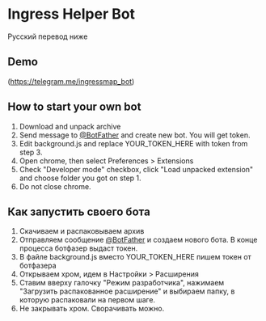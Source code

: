 # Ingress Helper Bot
Русский перевод ниже

## Demo
(https://telegram.me/ingressmap_bot)

## How to start your own bot
1. Download and unpack archive
2. Send message to [@BotFather](http://telegram.me/botfather) and create new bot. You will get token.
3. Edit background.js and replace YOUR_TOKEN_HERE with token from step 3.
4. Open chrome, then select Preferences > Extensions
5. Check "Developer mode" checkbox, click "Load unpacked extension" and choose folder you got on step 1.
6. Do not close chrome.

## Как запустить своего бота
1. Скачиваем и распаковываем архив
2. Отправляем сообщение [@BotFather](http://telegram.me/botfather) и создаем нового бота. В конце процесса ботфазер выдаст токен.
4. В файле background.js вместо YOUR_TOKEN_HERE пишем токен от ботфазера
5. Открываем хром, идем в Настройки > Расширения
6. Ставим вверху галочку "Режим разработчика", нажимаем "Загрузить распакованное расширение" и выбираем папку, в которую распаковали на первом шаге.
7. Не закрывать хром. Сворачивать можно.
